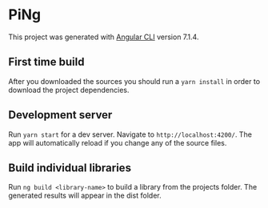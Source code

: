 # PiNg

This project was generated with [Angular CLI](https://github.com/angular/angular-cli) version 7.1.4.

## First time build

After you downloaded the sources you should run a `yarn install` in order to download the project dependencies.

## Development server

Run `yarn start` for a dev server. Navigate to `http://localhost:4200/`. The app will automatically reload if you change any of the source files.

## Build individual libraries

Run `ng build <library-name>` to build a library from the projects folder. The generated results will appear in the dist folder.

